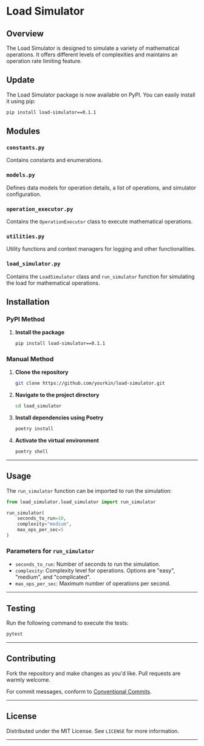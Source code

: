# Load Simulator

## Overview

The Load Simulator is designed to simulate a variety of mathematical operations. It offers different levels of complexities and maintains an operation rate limiting feature. 

## Update

The Load Simulator package is now available on PyPI. You can easily install it using pip:

```bash
pip install load-simulator==0.1.1
```

## Modules

### `constants.py`

Contains constants and enumerations.

### `models.py`

Defines data models for operation details, a list of operations, and simulator configuration.

### `operation_executor.py`

Contains the `OperationExecutor` class to execute mathematical operations.

### `utilities.py`

Utility functions and context managers for logging and other functionalities.

### `load_simulator.py`

Contains the `LoadSimulator` class and `run_simulator` function for simulating the load for mathematical operations.

## Installation

### PyPI Method

1. **Install the package**

    ```bash
    pip install load-simulator==0.1.1
    ```

### Manual Method

1. **Clone the repository**

    ```bash
    git clone https://github.com/yourkin/load-simulator.git
    ```

2. **Navigate to the project directory**

    ```bash
    cd load_simulator
    ```

3. **Install dependencies using Poetry**

    ```bash
    poetry install
    ```

4. **Activate the virtual environment**

    ```bash
    poetry shell
    ```

---

## Usage

The `run_simulator` function can be imported to run the simulation:

```python
from load_simulator.load_simulator import run_simulator

run_simulator(
    seconds_to_run=10, 
    complexity="medium", 
    max_ops_per_sec=5
)
```

### Parameters for `run_simulator`

- `seconds_to_run`: Number of seconds to run the simulation.
- `complexity`: Complexity level for operations. Options are "easy", "medium", and "complicated".
- `max_ops_per_sec`: Maximum number of operations per second.

---

## Testing

Run the following command to execute the tests:

```bash
pytest
```

---

## Contributing

Fork the repository and make changes as you'd like. Pull requests are warmly welcome. 

For commit messages, conform to [Conventional Commits](https://www.conventionalcommits.org/en/v1.0.0/).

---

## License

Distributed under the MIT License. See `LICENSE` for more information.

---